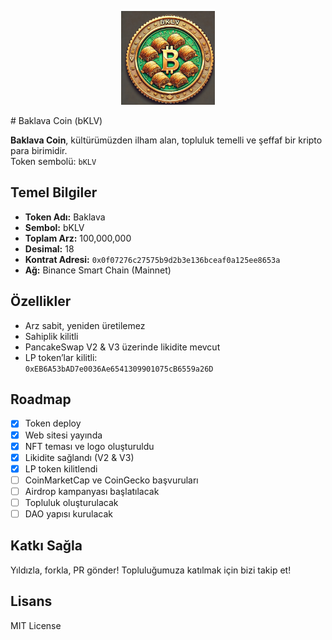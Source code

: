  <p align="center">
  <img src="logo (3).png" width="150" alt="Baklava Coin logo" />
</p>         # Baklava Coin (bKLV)

**Baklava Coin**, kültürümüzden ilham alan, topluluk temelli ve şeffaf bir kripto para birimidir.  
Token sembolü: `bKLV`

## Temel Bilgiler

- **Token Adı:** Baklava
- **Sembol:** bKLV
- **Toplam Arz:** 100,000,000
- **Desimal:** 18
- **Kontrat Adresi:** `0x0f07276c27575b9d2b3e136bceaf0a125ee8653a`
- **Ağ:** Binance Smart Chain (Mainnet)

## Özellikler

- Arz sabit, yeniden üretilemez
- Sahiplik kilitli
- PancakeSwap V2 & V3 üzerinde likidite mevcut
- LP token’lar kilitli:  
  `0xEB6A53bAD7e0036Ae6541309901075cB6559a26D`

## Roadmap

- [x] Token deploy
- [x] Web sitesi yayında
- [x] NFT teması ve logo oluşturuldu
- [x] Likidite sağlandı (V2 & V3)
- [x] LP token kilitlendi
- [ ] CoinMarketCap ve CoinGecko başvuruları
- [ ] Airdrop kampanyası başlatılacak
- [ ] Topluluk oluşturulacak
- [ ] DAO yapısı kurulacak

## Katkı Sağla

Yıldızla, forkla, PR gönder! Topluluğumuza katılmak için bizi takip et!

## Lisans

MIT License
